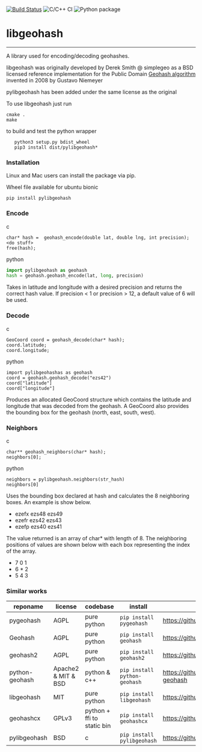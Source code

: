 [![Build Status](https://travis-ci.org/bauman/libgeohash.svg?branch=master)](https://travis-ci.org/bauman/libgeohash)
![C/C++ CI](https://github.com/bauman/libgeohash/workflows/C/C++%20CI/badge.svg?branch=master)
![Python package](https://github.com/bauman/libgeohash/workflows/Python%20package/badge.svg?branch=master)

libgeohash
==========

-------------------

A library used for encoding/decoding geohashes.

libgeohash was originally developed by Derek Smith @ simplegeo as a BSD licensed reference implementation for the Public Domain [Geohash algorithm](https://en.wikipedia.org/wiki/Geohash) invented in 2008 by Gustavo Niemeyer 

pylibgeohash has been added under the same license as the original 

To use libgeohash just run 
```
cmake .
make
```

to build and test the python wrapper
```
   python3 setup.py bdist_wheel
   pip3 install dist/pylibgeohash*
```



### Installation


Linux and Mac users can install the package via pip.

Wheel file available for ubuntu bionic

```
pip install pylibgeohash
```


### Encode

c
```
char* hash =  geohash_encode(double lat, double lng, int precision);
<do stuff>
free(hash);
```

python 
```python
import pylibgeohash as geohash
hash = geohash.geohash_encode(lat, long, precision)

```

Takes in latitude and longitude with a desired precision and returns the correct hash value. If
precision < 1 or precision > 12, a default value of 6 will be used.

### Decode
c
```
GeoCoord coord = geohash_decode(char* hash);
coord.latitude;
coord.longitude;
```
python 
```
import pylibgeohashas as geohash
coord = geohash.geohash_decode("ezs42")
coord["latitude"] 
coord["longitude"]
```
Produces an allocated GeoCoord structure which contains the latitude and longitude that was decoded from
the geohash. A GeoCoord also provides the bounding box for the geohash (north, east, south, west).

### Neighbors
c
```
char** geohash_neighbors(char* hash);
neighbors[0];
```

python 
```
neighbors = pylibgeohash.neighbors(str_hash)
neighbors[0]
```

Uses the bounding box declared at hash and calculates the 8 neighboring boxes. An example is show below.

+ ezefx ezs48 ezs49
+ ezefr ezs42 ezs43
+ ezefp ezs40 ezs41

The value returned is an array of char* with length of 8. The neighboring positions of values are shown 
below with each box representing the index of the array.

+ 7 0 1
+ 6 * 2
+ 5 4 3


### Similar works 
reponame | license | codebase  | install | link
--- | --- | --- | --- | --- 
pygeohash | AGPL | pure python | `pip install pygeohash` |  https://github.com/wdm0006/pygeohash
Geohash | AGPL | pure python | `pip install geohash` | https://github.com/vinsci/geohash/
geohash2 | AGPL | pure python | `pip install geohash2` | https://github.com/DBarthe/geohash
python-geohash | Apache2 & MIT & BSD | python & c++ | `pip install python-geohash` | https://github.com/hkwi/python-geohash
libgeohash | MIT | pure python | `pip install libgeohash` | https://github.com/bashhike/libgeohash
geohashcx | GPLv3 | python + ffi to static bin | `pip install geohashcx` | https://github.com/aldnav/geohash   
pylibgeohash | BSD | c | `pip install pylibgeohash` | https://github.com/bauman/libgeohash
